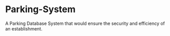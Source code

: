 # Parking-System
A Parking Database System that would ensure the security and efficiency of an establishment.

